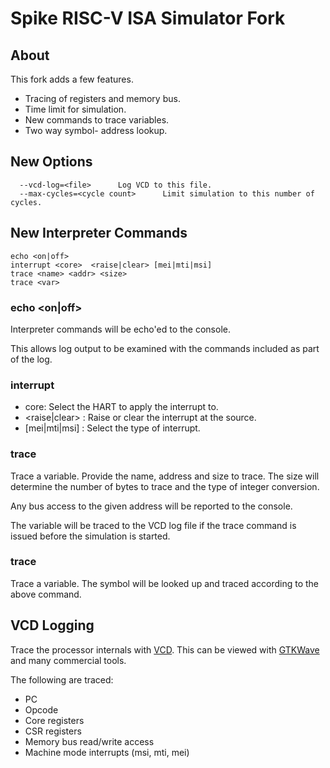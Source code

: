Spike RISC-V ISA Simulator Fork
===============================

About
-----

This fork adds a few features.

- Tracing of registers and memory bus.
- Time limit for simulation.
- New commands to trace variables.
- Two way symbol- address lookup.


New Options
-----------

~~~
  --vcd-log=<file>      Log VCD to this file.
  --max-cycles=<cycle count>      Limit simulation to this number of cycles.
~~~

New Interpreter Commands
------------------------

~~~
echo <on|off>
interrupt <core>  <raise|clear> [mei|mti|msi] 
trace <name> <addr> <size> 
trace <var>                
~~~

### echo <on|off>

Interpreter commands will be echo'ed to the console.

This allows log output to be examined with the commands included as
part of the log.

### interrupt

- core: Select the HART to apply the interrupt to.
- <raise|clear> : Raise or clear the interrupt at the source.
- [mei|mti|msi] : Select the type of interrupt.

### trace <name> <addr> <size>

Trace a variable. Provide the name, address and size to trace. The size will determine the number of bytes to trace and the type of integer conversion.

Any bus access to the given address will be reported to the console.

The variable will be traced to the VCD log file if the trace command
is issued before the simulation is started.

### trace <var>                

Trace a variable. The symbol will be looked up and traced according to the above command.

VCD Logging
-----------

Trace the processor internals with
[VCD](https://en.wikipedia.org/wiki/Value_change_dump). This can be
viewed with [GTKWave](https://github.com/gtkwave/gtkwave) and many
commercial tools.

The following are traced:

- PC
- Opcode
- Core registers
- CSR registers
- Memory bus read/write access
- Machine mode interrupts (msi, mti, mei)

